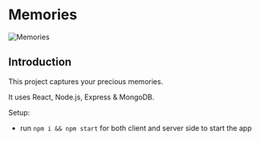 # Memories

![Memories](https://i.ibb.co/1sBqQfS/Capture.png
)


## Introduction
This project captures your precious memories.

It uses React, Node.js, Express & MongoDB.



Setup:
- run ```npm i && npm start``` for both client and server side to start the app
